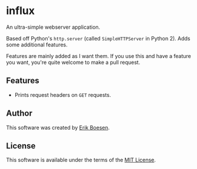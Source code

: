# influx
An ultra-simple webserver application.

Based off Python's `http.server` (called `SimpleHTTPServer` in Python 2). Adds some additional features.

Features are mainly added as I want them. If you use this and have a feature you want, you're quite welcome to make a pull request.

## Features
* Prints request headers on `GET` requests.

## Author
This software was created by [Erik Boesen](https://github.com/ErikBoesen).

## License
This software is available under the terms of the [MIT License](LICENSE).
